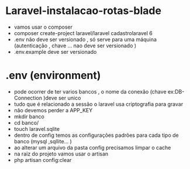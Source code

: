 # Laravel-instalacao-rotas-blade

- vamos usar o composer 
- composer create-project laravel/laravel cadastrolaravel 6
- .env não deve ser versionado , só serve para uma máquina (autenticação , chave ... nao deve ser versionado )
- .env.example deve ser versionado 
# .env (environment)
- pode ocorrer de ter varios bancos , o nome da conexão (chave ex:DB-Connection )deve ser unico 
- tudo que é relacionado a sessão o laravel usa criptografia para gravar 
- não devemos perder a APP_KEY
-  mkdir banco 
-  cd banco/
- touch laravel.sqlite
- dentro de config temos as configurações padrões para cada tipo de banco (mysql ,sqllite... )
- ao alterar um arquivo da pasta config precisamos limpar o cache 
- na raiz do projeto vamos usar o artisan 
- php artisan config:clear
